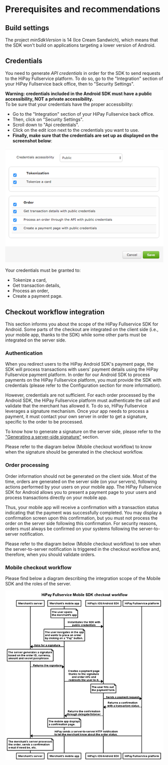 # Prerequisites and recommendations

## Build settings

The project *minSdkVersion* is 14 (Ice Cream Sandwich), which means that the SDK won't build on applications targeting a lower version of Android.

## Credentials

You need to generate *API credentials* in order for the SDK to send requests to the HiPay Fullservice platform. To do so, go to the "Integration" section of your HiPay Fullservice back office, then to "Security Settings".

**Warning: credentials included in the Android SDK must have a public accessibility, NOT a private accessibility.**  
To be sure that your credentials have the proper accessibility:

- Go to the "Integration" section of your HiPay Fullservice back office.
- Then, click on "Security Settings".
- Scroll down to "Api credentials".
- Click on the edit icon next to the credentials you want to use. 
- **Finally, make sure that the credentials are set up as displayed on the screenshot below**:

![Credentials accessibility](images/prerequisites/credentials_accessibility.png)

Your credentials must be granted to:

- Tokenize a card,
- Get transaction details,
- Process an order, 
- Create a payment page.

## Checkout workflow integration

This section informs you about the scope of the HiPay Fullservice SDK for Android. Some parts of the checkout are integrated on the client side (i.e., your mobile app, thanks to the SDK) while some other parts must be integrated on the server side.

### Authentication

When you redirect users to the HiPay Android SDK's payment page, the SDK will process transactions with users' payment details using the HiPay Fullservice payment platform. In order for our Android SDK to process payments on the HiPay Fullservice platform, you must provide the SDK with credentials (please refer to the Configuration section for more information).

However, credentials are not sufficient. For each order processed by the Android SDK, the HiPay Fullservice platform must authenticate the call and validate that the merchant has allowed it. To do so, HiPay Fullservice leverages a signature mechanism. Once your app needs to process a payment, it must contact your own server in order to get a signature, specific to the order to be processed.

To know how to generate a signature on the server side, please refer to the ["Generating a server-side signature"](#generating-a-server-side-signature) section.

Please refer to the diagram below (Mobile checkout workflow) to know when the signature should be generated in the checkout workflow.

### Order processing

Order information should not be generated on the client side. Most of the time, orders are generated on the server side (on your servers), following actions performed by your users on your mobile app. The HiPay Fullservice SDK for Android allows you to present a payment page to your users and process transactions directly on your mobile app. 

Thus, your mobile app will receive a confirmation with a transaction status indicating that the payment was successfully completed. You may display a confirmation screen upon this confirmation, but you must not process the order on the server side following this confirmation. For security reasons, orders must always be confirmed on your systems following the server-to-server notification.

Please refer to the diagram below (Mobile checkout workflow) to see when the server-to-server notification is triggered in the checkout workflow and, therefore, when you should validate orders.

### Mobile checkout workflow

Please find below a diagram describing the integration scope of the Mobile SDK and the roles of the server.

![HiPay Fullservice Mobile SDK checkout workflow](images/prerequisites/workflow.png)
